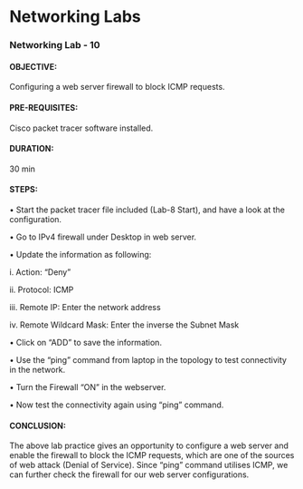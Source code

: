 
# Networking Labs

### Networking Lab - 10

#### OBJECTIVE: 
Configuring a web server firewall to block ICMP requests.
#### PRE-REQUISITES: 
Cisco packet tracer software installed.
#### DURATION: 
30 min

#### STEPS:

•	Start the packet tracer file included (Lab-8 Start), and have a look at the configuration.

•	Go to IPv4 firewall under Desktop in web server.

•	Update the information as following:

i.	Action: “Deny”

ii.	Protocol: ICMP

iii.	Remote IP: Enter the network address

iv.	Remote Wildcard Mask: Enter the inverse the Subnet Mask

•	Click on “ADD” to save the information.

•	Use the “ping” command from laptop in the topology to test connectivity in the network.

•	Turn the Firewall “ON” in the webserver.

•	Now test the connectivity again using “ping” command.

#### CONCLUSION:  
The above lab practice gives an opportunity to configure a web server and enable the firewall to block the ICMP requests, which are one of the sources of web attack (Denial of Service). Since “ping” command utilises ICMP, we can further check the firewall for our web server configurations.
